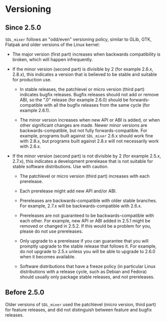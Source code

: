 # Versioning

## Since 2.5.0

`SDL_mixer` follows an "odd/even" versioning policy, similar to GLib, GTK, Flatpak
and older versions of the Linux kernel:

* The major version (first part) increases when backwards compatibility
    is broken, which will happen infrequently.

* If the minor version (second part) is divisible by 2
    (for example 2.6.x, 2.8.x), this indicates a version that
    is believed to be stable and suitable for production use.

    * In stable releases, the patchlevel or micro version (third part)
        indicates bugfix releases. Bugfix releases should not add or
        remove ABI, so the ".0" release (for example 2.6.0) should be
        forwards-compatible with all the bugfix releases from the
        same cycle (for example 2.6.1).

    * The minor version increases when new API or ABI is added, or when
        other significant changes are made. Newer minor versions are
        backwards-compatible, but not fully forwards-compatible.
        For example, programs built against `SDL_mixer` 2.6.x should work fine
        with 2.8.x, but programs built against 2.8.x will not necessarily
        work with 2.6.x.

* If the minor version (second part) is not divisible by 2
    (for example 2.5.x, 2.7.x), this indicates a development prerelease
    that is not suitable for stable software distributions.
    Use with caution.

    * The patchlevel or micro version (third part) increases with
        each prerelease.

    * Each prerelease might add new API and/or ABI.

    * Prereleases are backwards-compatible with older stable branches.
        For example, 2.7.x will be backwards-compatible with 2.6.x.

    * Prereleases are not guaranteed to be backwards-compatible with
        each other. For example, new API or ABI added in 2.5.1
        might be removed or changed in 2.5.2.
        If this would be a problem for you, please do not use prereleases.

    * Only upgrade to a prerelease if you can guarantee that you will
        promptly upgrade to the stable release that follows it.
        For example, do not upgrade to 2.5.x unless you will be able to
        upgrade to 2.6.0 when it becomes available.

    * Software distributions that have a freeze policy (in particular Linux
        distributions with a release cycle, such as Debian and Fedora)
        should usually only package stable releases, and not prereleases.

## Before 2.5.0

Older versions of `SDL_mixer` used the patchlevel (micro version,
third part) for feature releases, and did not distinguish between feature
and bugfix releases.
